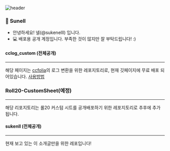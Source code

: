![header](https://capsule-render.vercel.app/api?type=wave&color=auto&height=300&section=header&text="반갑습니다!"&fontSize=40)

### 👋 Sunell

- 안녕하세요! 넬(@sukenelll) 입니다.
- 💻 배포용 공개 계정입니다. 부족한 것이 많지만 잘 부탁드립니다! :)


#### cclog_custom (전체공개)
---
해당 페이지는 [ccfolia](https://ccfolia.com/)의 로그 변환을 위한 레포지토리로, 현재 깃페이지에 무료 배포 되어있습니다.
[사용방법](https://www.postype.com/@reha-dev/post/18656933)

### Roll20-CustomSheet(예정)
---
해당 리포지토리는 롤20 커스텀 시트를 공개배포하기 위한 레포지토리로 추후에 추가 됩니다.

#### sukenll (전체공개)
---
현재 보고 있는 이 소개글만을 위한 레포입니다!
